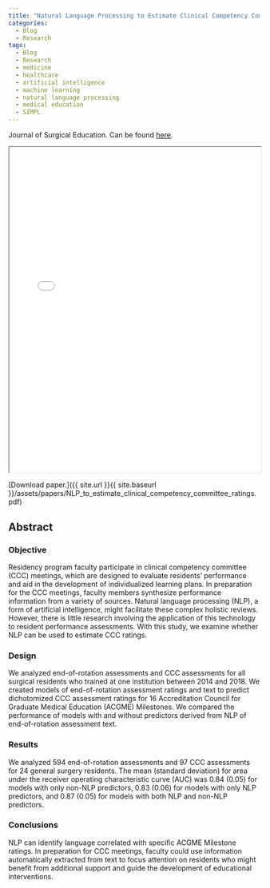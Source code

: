```yaml
---
title: "Natural Language Processing to Estimate Clinical Competency Committee Ratings"
categories:
  - Blog
  - Research
tags:
  - Blog
  - Research
  - medicine
  - healthcare
  - artificial intelligence
  - machine learning
  - natural language processing
  - medical education
  - SIMPL
---
```


Journal of Surgical Education. Can be found [here](https://doi.org/10.1016/j.jsurg.2021.06.013).


<iframe src="{{ site.url }}{{ site.baseurl }}/assets/papers/NLP_to_estimate_clinical_competency_committee_ratings.pdf" 
    style="aspect-ratio: 8.5 / 11;"
    width="100%" 
>
</iframe>

[Download paper.]({{ site.url }}{{ site.baseurl }}/assets/papers/NLP_to_estimate_clinical_competency_committee_ratings.pdf)


## Abstract
### Objective
Residency program faculty participate in clinical competency committee (CCC) meetings, which are designed to evaluate residents’ performance and aid in the development of individualized learning plans. In preparation for the CCC meetings, faculty members synthesize performance information from a variety of sources. Natural language processing (NLP), a form of artificial intelligence, might facilitate these complex holistic reviews. However, there is little research involving the application of this technology to resident performance assessments. With this study, we examine whether NLP can be used to estimate CCC ratings.

### Design
We analyzed end-of-rotation assessments and CCC assessments for all surgical residents who trained at one institution between 2014 and 2018. We created models of end-of-rotation assessment ratings and text to predict dichotomized CCC assessment ratings for 16 Accreditation Council for Graduate Medical Education (ACGME) Milestones. We compared the performance of models with and without predictors derived from NLP of end-of-rotation assessment text.

### Results
We analyzed 594 end-of-rotation assessments and 97 CCC assessments for 24 general surgery residents. The mean (standard deviation) for area under the receiver operating characteristic curve (AUC) was 0.84 (0.05) for models with only non-NLP predictors, 0.83 (0.06) for models with only NLP predictors, and 0.87 (0.05) for models with both NLP and non-NLP predictors.

### Conclusions
NLP can identify language correlated with specific ACGME Milestone ratings. In preparation for CCC meetings, faculty could use information automatically extracted from text to focus attention on residents who might benefit from additional support and guide the development of educational interventions.
